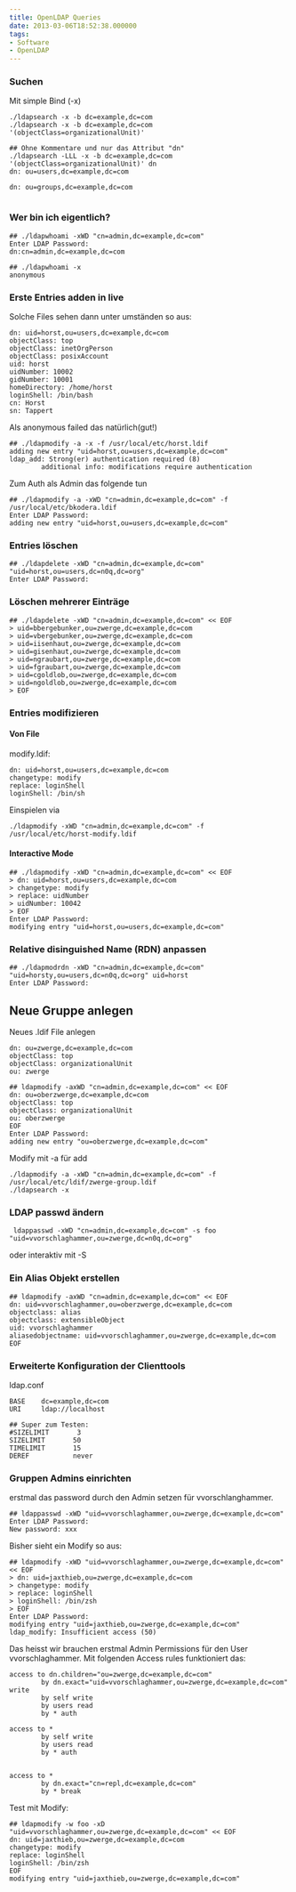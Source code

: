 ```yaml
---
title: OpenLDAP Queries
date: 2013-03-06T18:52:38.000000
tags: 
- Software
- OpenLDAP
---
```



### Suchen

Mit simple Bind (-x)

~~~
./ldapsearch -x -b dc=example,dc=com
./ldapsearch -x -b dc=example,dc=com '(objectClass=organizationalUnit)'

## Ohne Kommentare und nur das Attribut "dn"
./ldapsearch -LLL -x -b dc=example,dc=com '(objectClass=organizationalUnit)' dn
dn: ou=users,dc=example,dc=com

dn: ou=groups,dc=example,dc=com


~~~

### Wer bin ich eigentlich?

~~~
## ./ldapwhoami -xWD "cn=admin,dc=example,dc=com"
Enter LDAP Password:
dn:cn=admin,dc=example,dc=com

## ./ldapwhoami -x
anonymous
~~~

### Erste Entries adden in live

Solche Files sehen dann unter umständen so aus:

~~~
dn: uid=horst,ou=users,dc=example,dc=com
objectClass: top
objectClass: inetOrgPerson
objectClass: posixAccount
uid: horst
uidNumber: 10002
gidNumber: 10001
homeDirectory: /home/horst
loginShell: /bin/bash
cn: Horst
sn: Tappert
~~~

Als anonymous failed das natürlich(gut!)

~~~
## ./ldapmodify -a -x -f /usr/local/etc/horst.ldif
adding new entry "uid=horst,ou=users,dc=example,dc=com"
ldap_add: Strong(er) authentication required (8)
        additional info: modifications require authentication
~~~

Zum Auth als Admin das folgende tun

~~~
## ./ldapmodify -a -xWD "cn=admin,dc=example,dc=com" -f /usr/local/etc/bkodera.ldif
Enter LDAP Password:
adding new entry "uid=horst,ou=users,dc=example,dc=com"
~~~

### Entries löschen

~~~
## ./ldapdelete -xWD "cn=admin,dc=example,dc=com" "uid=horst,ou=users,dc=n0q,dc=org"
Enter LDAP Password:
~~~

### Löschen mehrerer Einträge

~~~
## ./ldapdelete -xWD "cn=admin,dc=example,dc=com" << EOF
> uid=bbergebunker,ou=zwerge,dc=example,dc=com
> uid=vbergebunker,ou=zwerge,dc=example,dc=com
> uid=iisenhaut,ou=zwerge,dc=example,dc=com
> uid=gisenhaut,ou=zwerge,dc=example,dc=com
> uid=ngraubart,ou=zwerge,dc=example,dc=com
> uid=fgraubart,ou=zwerge,dc=example,dc=com
> uid=cgoldlob,ou=zwerge,dc=example,dc=com
> uid=ngoldlob,ou=zwerge,dc=example,dc=com
> EOF
~~~


### Entries modifizieren

#### Von File

modify.ldif:

~~~
dn: uid=horst,ou=users,dc=example,dc=com
changetype: modify
replace: loginShell
loginShell: /bin/sh
~~~

Einspielen via

~~~
./ldapmodify -xWD "cn=admin,dc=example,dc=com" -f
/usr/local/etc/horst-modify.ldif
~~~

#### Interactive Mode

~~~
## ./ldapmodify -xWD "cn=admin,dc=example,dc=com" << EOF
> dn: uid=horst,ou=users,dc=example,dc=com
> changetype: modify
> replace: uidNumber
> uidNumber: 10042
> EOF
Enter LDAP Password:
modifying entry "uid=horst,ou=users,dc=example,dc=com"
~~~

### Relative disinguished  Name (RDN) anpassen

~~~
## ./ldapmodrdn -xWD "cn=admin,dc=example,dc=com" "uid=horsty,ou=users,dc=n0q,dc=org" uid=horst
Enter LDAP Password:
~~~


## Neue Gruppe anlegen

Neues .ldif File anlegen

~~~
dn: ou=zwerge,dc=example,dc=com
objectClass: top
objectClass: organizationalUnit
ou: zwerge
~~~

~~~
## ldapmodify -axWD "cn=admin,dc=example,dc=com" << EOF
dn: ou=oberzwerge,dc=example,dc=com
objectClass: top
objectClass: organizationalUnit
ou: oberzwerge
EOF
Enter LDAP Password:
adding new entry "ou=oberzwerge,dc=example,dc=com"
~~~

Modify mit -a für add

~~~
./ldapmodify -a -xWD "cn=admin,dc=example,dc=com" -f /usr/local/etc/ldif/zwerge-group.ldif
./ldapsearch -x
~~~

### LDAP passwd ändern

~~~
 ldappasswd -xWD "cn=admin,dc=example,dc=com" -s foo "uid=vvorschlaghammer,ou=zwerge,dc=n0q,dc=org"
~~~

oder interaktiv mit -S


### Ein Alias Objekt erstellen

~~~
## ldapmodify -axWD "cn=admin,dc=example,dc=com" << EOF
dn: uid=vvorschlaghammer,ou=oberzwerge,dc=example,dc=com
objectclass: alias
objectclass: extensibleObject
uid: vvorschlaghammer
aliasedobjectname: uid=vvorschlaghammer,ou=zwerge,dc=example,dc=com
EOF
~~~


### Erweiterte Konfiguration der Clienttools

ldap.conf

~~~
BASE    dc=example,dc=com
URI     ldap://localhost

## Super zum Testen:
#SIZELIMIT       3
SIZELIMIT       50
TIMELIMIT       15
DEREF           never
~~~


### Gruppen Admins einrichten

erstmal das password durch den Admin setzen für vvorschlanghammer.

~~~
## ldappasswd -xWD "uid=vvorschlaghammer,ou=zwerge,dc=example,dc=com"
Enter LDAP Password:
New password: xxx
~~~

Bisher sieht ein Modify so aus:

~~~
## ldapmodify -xWD "uid=vvorschlaghammer,ou=zwerge,dc=example,dc=com" << EOF
> dn: uid=jaxthieb,ou=zwerge,dc=example,dc=com
> changetype: modify
> replace: loginShell
> loginShell: /bin/zsh
> EOF
Enter LDAP Password:
modifying entry "uid=jaxthieb,ou=zwerge,dc=example,dc=com"
ldap_modify: Insufficient access (50)
~~~

Das heisst wir brauchen erstmal Admin Permissions für den User vvorschlaghammer.
Mit folgenden Access rules funktioniert das:

~~~
access to dn.children="ou=zwerge,dc=example,dc=com"
        by dn.exact="uid=vvorschlaghammer,ou=zwerge,dc=example,dc=com" write
        by self write
        by users read
        by * auth

access to *
        by self write
        by users read
        by * auth


access to *
        by dn.exact="cn=repl,dc=example,dc=com"
        by * break
~~~


Test mit Modify:

~~~
## ldapmodify -w foo -xD "uid=vvorschlaghammer,ou=zwerge,dc=example,dc=com" << EOF
dn: uid=jaxthieb,ou=zwerge,dc=example,dc=com
changetype: modify
replace: loginShell
loginShell: /bin/zsh
EOF
modifying entry "uid=jaxthieb,ou=zwerge,dc=example,dc=com"
~~~
